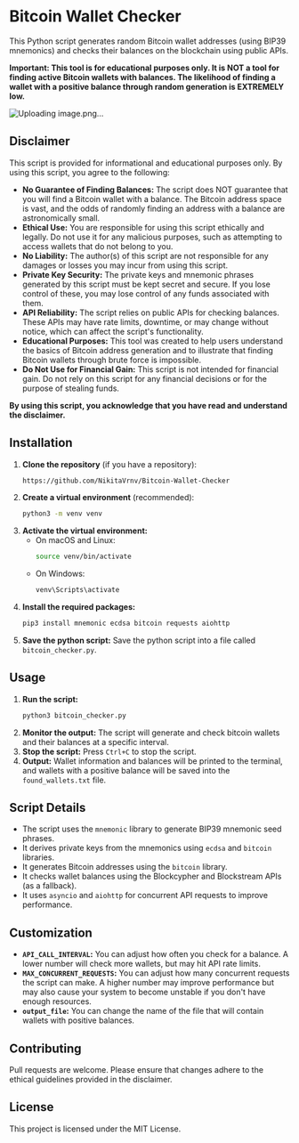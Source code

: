 # Bitcoin Wallet Checker

This Python script generates random Bitcoin wallet addresses (using BIP39 mnemonics) and checks their balances on the blockchain using public APIs.

**Important: This tool is for educational purposes only. It is NOT a tool for finding active Bitcoin wallets with balances. The likelihood of finding a wallet with a positive balance through random generation is EXTREMELY low.**

![Uploading image.png…]()

## Disclaimer

This script is provided for informational and educational purposes only. By using this script, you agree to the following:

*   **No Guarantee of Finding Balances:** The script does NOT guarantee that you will find a Bitcoin wallet with a balance. The Bitcoin address space is vast, and the odds of randomly finding an address with a balance are astronomically small.
*   **Ethical Use:** You are responsible for using this script ethically and legally. Do not use it for any malicious purposes, such as attempting to access wallets that do not belong to you.
*   **No Liability:** The author(s) of this script are not responsible for any damages or losses you may incur from using this script.
*   **Private Key Security:** The private keys and mnemonic phrases generated by this script must be kept secret and secure. If you lose control of these, you may lose control of any funds associated with them.
*   **API Reliability:** The script relies on public APIs for checking balances. These APIs may have rate limits, downtime, or may change without notice, which can affect the script's functionality.
*   **Educational Purposes:** This tool was created to help users understand the basics of Bitcoin address generation and to illustrate that finding Bitcoin wallets through brute force is impossible.
*   **Do Not Use for Financial Gain:** This script is not intended for financial gain. Do not rely on this script for any financial decisions or for the purpose of stealing funds.

**By using this script, you acknowledge that you have read and understand the disclaimer.**

## Installation

1.  **Clone the repository** (if you have a repository):
    ```bash
    https://github.com/NikitaVrnv/Bitcoin-Wallet-Checker
    ```
2.  **Create a virtual environment** (recommended):
    ```bash
    python3 -m venv venv
    ```
3.  **Activate the virtual environment:**
    *   On macOS and Linux:
        ```bash
        source venv/bin/activate
        ```
    *   On Windows:
        ```bash
        venv\Scripts\activate
        ```
4.  **Install the required packages:**
    ```bash
    pip3 install mnemonic ecdsa bitcoin requests aiohttp
    ```
5.  **Save the python script:**
    Save the python script into a file called `bitcoin_checker.py`.

## Usage

1.  **Run the script:**
    ```bash
    python3 bitcoin_checker.py
    ```
2.  **Monitor the output:** The script will generate and check bitcoin wallets and their balances at a specific interval.
3.  **Stop the script:** Press `Ctrl+C` to stop the script.
4.  **Output:** Wallet information and balances will be printed to the terminal, and wallets with a positive balance will be saved into the `found_wallets.txt` file.

## Script Details

*   The script uses the `mnemonic` library to generate BIP39 mnemonic seed phrases.
*   It derives private keys from the mnemonics using `ecdsa` and `bitcoin` libraries.
*   It generates Bitcoin addresses using the `bitcoin` library.
*   It checks wallet balances using the Blockcypher and Blockstream APIs (as a fallback).
*   It uses `asyncio` and `aiohttp` for concurrent API requests to improve performance.

## Customization

*   **`API_CALL_INTERVAL`:** You can adjust how often you check for a balance. A lower number will check more wallets, but may hit API rate limits.
*   **`MAX_CONCURRENT_REQUESTS`:** You can adjust how many concurrent requests the script can make. A higher number may improve performance but may also cause your system to become unstable if you don't have enough resources.
*   **`output_file`:** You can change the name of the file that will contain wallets with positive balances.

## Contributing

Pull requests are welcome. Please ensure that changes adhere to the ethical guidelines provided in the disclaimer.

## License

This project is licensed under the MIT License.

